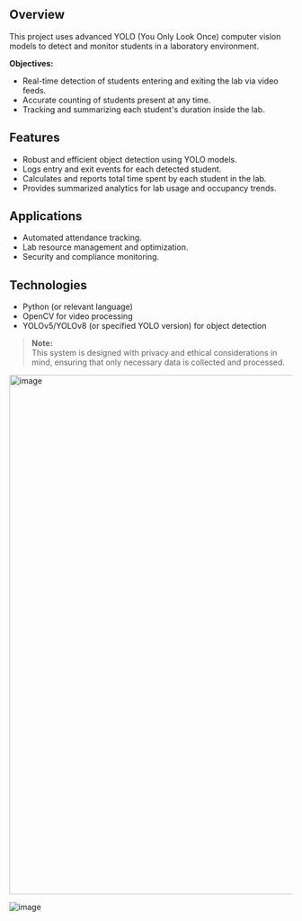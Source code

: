 
## Overview
This project uses advanced YOLO (You Only Look Once) computer vision models to detect and monitor students in a laboratory environment.

**Objectives:**
- Real-time detection of students entering and exiting the lab via video feeds.
- Accurate counting of students present at any time.
- Tracking and summarizing each student's duration inside the lab.

## Features
- Robust and efficient object detection using YOLO models.
- Logs entry and exit events for each detected student.
- Calculates and reports total time spent by each student in the lab.
- Provides summarized analytics for lab usage and occupancy trends.

## Applications
- Automated attendance tracking.
- Lab resource management and optimization.
- Security and compliance monitoring.

## Technologies
- Python (or relevant language)
- OpenCV for video processing
- YOLOv5/YOLOv8 (or specified YOLO version) for object detection

> **Note:**  
> This system is designed with privacy and ethical considerations in mind, ensuring that only necessary data is collected and processed.
>

<img width="925" alt="image" src="https://github.com/user-attachments/assets/4a1e17a9-3c6c-4a4f-9c7c-14de63a1c006" />

![image](https://github.com/user-attachments/assets/0633a10b-4a87-47b7-94d7-d273e4829729)
